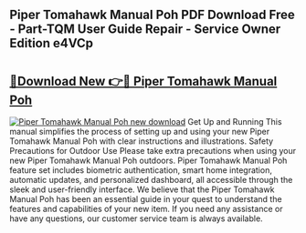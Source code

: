 ## Piper Tomahawk Manual Poh PDF Download Free - Part-TQM User Guide Repair - Service Owner Edition e4VCp

# <h2><a href="http://bc65600.oget.top/?id=Piper+Tomahawk+Manual+Poh">🔗Download New 👉🔴 Piper Tomahawk Manual Poh</a></h2>

[![Piper Tomahawk Manual Poh new download](https://i.imgur.com/5g1atiW.png)](http://bc65600.oget.top/?id=Piper+Tomahawk+Manual+Poh)
Get Up and Running This manual simplifies the process of setting up and using your new Piper Tomahawk Manual Poh with clear instructions and illustrations. Safety Precautions for Outdoor Use Please take extra precautions when using your new Piper Tomahawk Manual Poh outdoors. Piper Tomahawk Manual Poh feature set includes biometric authentication, smart home integration, automatic updates, and personalized dashboard, all accessible through the sleek and user-friendly interface. We believe that the Piper Tomahawk Manual Poh has been an essential guide in your quest to understand the features and capabilities of your new item. If you need any assistance or have any questions, our customer service team is always available.
